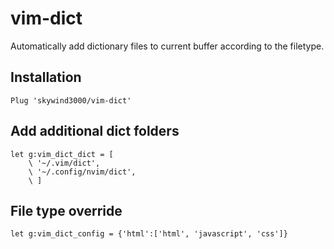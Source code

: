 # vim-dict

Automatically add dictionary files to current buffer according to the filetype.

## Installation

```VimL
Plug 'skywind3000/vim-dict'
```

## Add additional dict folders

```VimL
let g:vim_dict_dict = [
    \ '~/.vim/dict',
    \ '~/.config/nvim/dict',
    \ ]
```

## File type override

```VimL
let g:vim_dict_config = {'html':['html', 'javascript', 'css']}
```

